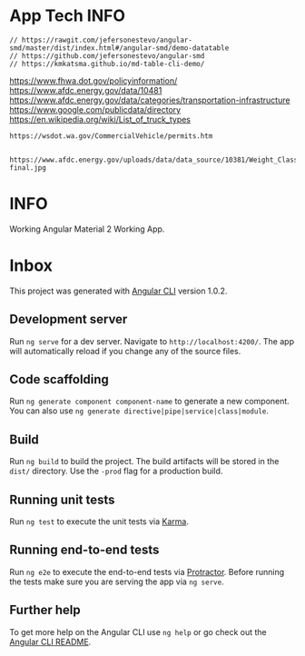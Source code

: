 # App Tech INFO


	// https://rawgit.com/jefersonestevo/angular-smd/master/dist/index.html#/angular-smd/demo-datatable
	// https://github.com/jefersonestevo/angular-smd
	// https://kmkatsma.github.io/md-table-cli-demo/

https://www.fhwa.dot.gov/policyinformation/
	https://www.afdc.energy.gov/data/10481
	https://www.afdc.energy.gov/data/categories/transportation-infrastructure
	https://www.google.com/publicdata/directory
	https://en.wikipedia.org/wiki/List_of_truck_types

	https://wsdot.wa.gov/CommercialVehicle/permits.htm


	https://www.afdc.energy.gov/uploads/data/data_source/10381/Weight_Class-final.jpg
	

# INFO

Working Angular Material 2 Working App.

# Inbox

This project was generated with [Angular CLI](https://github.com/angular/angular-cli) version 1.0.2.

## Development server

Run `ng serve` for a dev server. Navigate to `http://localhost:4200/`. The app will automatically reload if you change any of the source files.

## Code scaffolding

Run `ng generate component component-name` to generate a new component. You can also use `ng generate directive|pipe|service|class|module`.

## Build

Run `ng build` to build the project. The build artifacts will be stored in the `dist/` directory. Use the `-prod` flag for a production build.

## Running unit tests

Run `ng test` to execute the unit tests via [Karma](https://karma-runner.github.io).

## Running end-to-end tests

Run `ng e2e` to execute the end-to-end tests via [Protractor](http://www.protractortest.org/).
Before running the tests make sure you are serving the app via `ng serve`.

## Further help

To get more help on the Angular CLI use `ng help` or go check out the [Angular CLI README](https://github.com/angular/angular-cli/blob/master/README.md).
